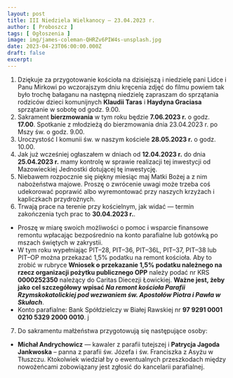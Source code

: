 ```yaml
---
layout: post
title: III Niedziela Wielkanocy — 23.04.2023 r.
author: [ Proboszcz ]
tags: [ Ogłoszenia ]
image: img/james-coleman-QHRZv6PIW4s-unsplash.jpg
date: 2023-04-23T06:00:00.000Z
draft: false
excerpt: 
---
```


1. Dziękuje za przygotowanie kościoła na dzisiejszą i niedzielę pani Lidce i Panu Mirkowi po
   wczorajszym dniu kręcenia zdjęć do filmu powiem tak było trochę bałaganu na następną niedzielę
   zapraszam do sprzątania rodziców dzieci komunijnych **Klaudii Taras** i **Haydyna Graciasa**
   sprzątanie w sobotę od godz. 9.00.
2. Sakrament **bierzmowania** w tym roku będzie **7.06.2023 r.** o godz. **17.00**. Spotkanie z
   młodzieżą do bierzmowania dnia 23.04.2023 r. po Mszy św. o godz. 9.00.
3. Uroczystość I komunii św. w naszym kościele **28.05.2023 r.** o godz. 10.00.
4. Jak już wcześniej ogłaszałem w dniach od **12.04.2023 r.** do dnia **25.04.2023 r.** mamy
   kontrolę w sprawie realizacji tej inwestycji od Mazowieckiej Jednostki dotującej tę
   inwestycję.
5. Niebawem rozpocznie się piękny miesiąc maj Matki Bożej a z nim nabożeństwa majowe. Proszę o
   zwrócenie uwagi może trzeba coś udekorować poprawić albo wyremontować przy naszych krzyżach i
   kapliczkach przydrożnych.
6. Trwają prace na terenie przy kościelnym, jak widać — termin zakończenia tych prac to **30.04.2023
   r.**.

- Proszę w miarę swoich możliwości o pomoc i wsparcie finansowe remontu wpłacając bezpośrednio na
  konto parafialne lub gotówką po mszach świętych w zakrystii.
- W tym roku wypełniając PIT–28, PIT–36, PIT–36L, PIT–37, PIT–38 lub PIT–OP można przekazać 1,5%
  podatku na remont kościoła. Aby to zrobić w rubryce **Wniosek o przekazanie 1,5% podatku należnego
  na rzecz organizacji pożytku publicznego OPP** należy podać nr KRS **0000252350** należący do
  Caritas Diecezji Łowickiej. **Ważne jest, żeby jako cel szczegółowy
  wpisać _Na remont kościoła Parafii Rzymskokatolickiej pod wezwaniem św. Apostołów Piotra i Pawła w
  Skułach_**.
- Konto parafialne: Bank Spółdzielczy w Białej Rawskiej nr **97 9291 0001 0210 5329 2000 0010**.
  j

7. Do sakramentu małżeństwa przygotowują się następujące osoby:

- **Michał Andrychowicz** — kawaler z parafii tutejszej i **Patrycja Jagoda Jankwoska** – panna
  z parafii św. Józefa i św. Franciszka z Asyżu w Tłuszczu. Ktokolwiek wiedział by o ewentualnych
  przeszkodach między nowożeńcami zobowiązany jest zgłosić do kancelarii parafialnej.
